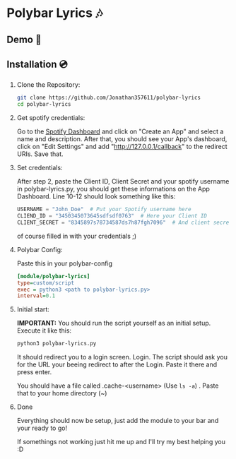 # Polybar Lyrics 🎶
## Demo 🎸

## Installation 💿


1. Clone the Repository:

    ```bash
    git clone https://github.com/Jonathan357611/polybar-lyrics
    cd polybar-lyrics
    ```
2. Get spotify credentials:

    Go to the [Spotify Dashboard](https://developer.spotify.com/dashboard/applications)
    and click on "Create an App" and select a name and description.
    After that, you should see your App's dashboard, click on "Edit Settings"
    and add "http://127.0.0.1/callback" to the redirect URIs. Save that.

3. Set credentials:

    After step 2, paste the Client ID, Client Secret and your spotify username in polybar-lyrics.py, you should get these informations on the App Dashboard.
    Line 10-12 should look something like this:
    ```python
    USERNAME = "John_Doe"  # Put your Spotify username here
    CLIEND_ID = "3450345073645sdfsdf0763"  # Here your Client ID
    CLIENT_SECRET = "8345897s78734587ds7h87fgh7096"  # And client secret
    ```
    of course filled in with your credentials ;)

4. Polybar Config:
    
    Paste this in your polybar-config
    ```ini
    [module/polybar-lyrics]
    type=custom/script
    exec = python3 <path to polybar-lyrics.py>
    interval=0.1
    ```

5. Initial start:

    **IMPORTANT:**
    You should run the script yourself as an initial setup.
    Execute it like this:
    ```bash
    python3 polybar-lyrics.py
    ```
    It should redirect you to a login screen. Login.
    The script should ask you for the URL your beeing redirect to after the Login. Paste it there and press enter.

    You should have a file called .cache-\<username\> (Use ```ls -a```) . Paste that to your home directory (~)

6. Done

    Everything should now be setup, just add the module to your bar and your ready to go!

    If somethings not working just hit me up and I'll try my best helping you :D
